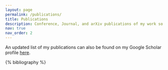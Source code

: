 ```yaml
---
layout: page
permalink: /publications/
title: Publications
description: Conference, Journal, and arXiv publications of my work so far
nav: true
nav_order: 2
---
```


An updated list of my publications can also be found on my Google Scholar profile [here](https://scholar.google.com/citations?user=iBuxBEUAAAAJ&hl=en).

<!-- _pages/publications.md -->
<div class="publications">

{% bibliography %}

</div>
